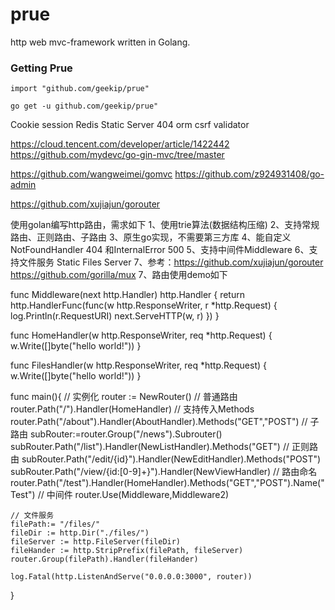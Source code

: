 # prue
http web mvc-framework written in Golang.

### Getting Prue
```shell
import "github.com/geekip/prue"
```
```shell
go get -u github.com/geekip/prue"
```

Cookie
session
Redis
Static Server
404
orm
csrf
validator


https://cloud.tencent.com/developer/article/1422442
https://github.com/mydevc/go-gin-mvc/tree/master

https://github.com/wangweimei/gomvc
https://github.com/z924931408/go-admin

https://github.com/xujiajun/gorouter


使用golan编写http路由，需求如下
1、使用trie算法(数据结构压缩)
2、支持常规路由、正则路由、子路由
3、原生go实现，不需要第三方库
4、能自定义NotFoundHandler 404 和InternalError 500
5、支持中间件Middleware 
6、支持文件服务 Static Files Server
7、参考：https://github.com/xujiajun/gorouter https://github.com/gorilla/mux
7、路由使用demo如下

func Middleware(next http.Handler) http.Handler {
	return http.HandlerFunc(func(w http.ResponseWriter, r *http.Request) {
		log.Println(r.RequestURI)
		next.ServeHTTP(w, r)
	})
}

func HomeHandler(w http.ResponseWriter, req *http.Request) {
	w.Write([]byte("hello world!"))
}

func FilesHandler(w http.ResponseWriter, req *http.Request) {
	w.Write([]byte("hello world!"))
}

func main(){
	// 实例化
	router := NewRouter()
	// 普通路由
	router.Path("/").Handler(HomeHandler)
	// 支持传入Methods
	router.Path("/about").Handler(AboutHandler).Methods("GET","POST")
	// 子路由
	subRouter:=router.Group("/news").Subrouter()
	subRouter.Path("/list").Handler(NewListHandler).Methods("GET")
	// 正则路由
	subRouter.Path("/edit/{id}").Handler(NewEditHandler).Methods("POST")
	subRouter.Path("/view/{id:[0-9]+}").Handler(NewViewHandler)
	// 路由命名
	router.Path("/test").Handler(HomeHandler).Methods("GET","POST").Name("Test")
	// 中间件
	router.Use(Middleware,Middleware2)

	// 文件服务
	filePath:= "/files/"
	fileDir := http.Dir("./files/")
	fileServer := http.FileServer(fileDir)
	fileHander := http.StripPrefix(filePath, fileServer)
	router.Group(filePath).Handler(fileHander)

	log.Fatal(http.ListenAndServe("0.0.0.0:3000", router))
}

